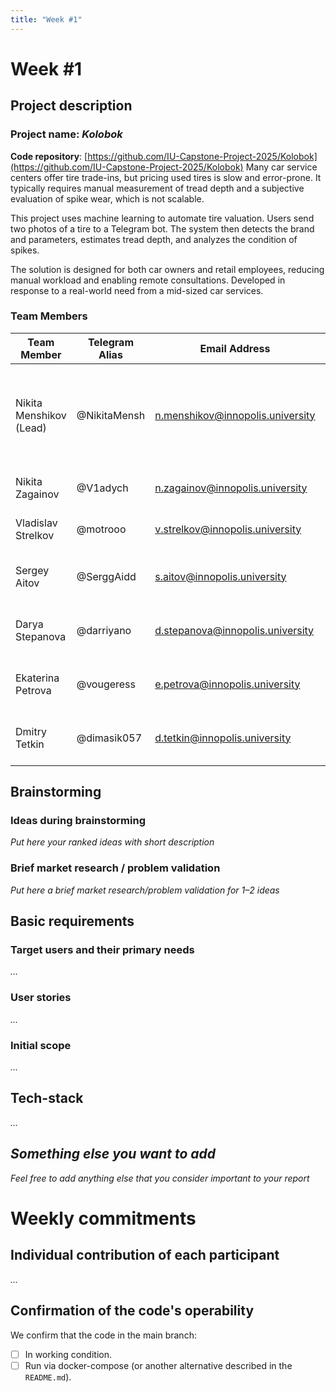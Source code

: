 ```yaml
---
title: "Week #1"
---
```


# Week #1

## Project description

### Project name: *Kolobok*

**Code repository**: [https://github.com/IU-Capstone-Project-2025/Kolobok](https://github.com/IU-Capstone-Project-2025/Kolobok)
Many car service centers offer tire trade-ins, but pricing used tires is slow and error-prone. It typically requires manual measurement of tread depth and a subjective evaluation of spike wear, which is not scalable.

This project uses machine learning to automate tire valuation. Users send two photos of a tire to a Telegram bot. The system then detects the brand and parameters, estimates tread depth, and analyzes the condition of spikes.

The solution is designed for both car owners and retail employees, reducing manual workload and enabling remote consultations. Developed in response to a real-world need from a mid-sized car services.

### **Team Members**

| Team Member                           | Telegram Alias | Email Address                    | Track                                     | Responsibilities                                                                       |
|---------------------------------------|----------------|----------------------------------|-------------------------------------------|----------------------------------------------------------------------------------------|
| Nikita Menshikov (Lead)               | @NikitaMensh   | n.menshikov@innopolis.university | Project manager                           | Team management, reports writing, customer communication, work environment maintenance |
| Nikita Zagainov                       | @V1adych       | n.zagainov@innopolis.university  | ML                                        | Core models research & development                                                     |
| Vladislav Strelkov                    | @motrooo       | v.strelkov@innopolis.university  | DevOps                                    | Product deployment, CI/CD                                                              |
| Sergey Aitov                          | @SerggAidd     | s.aitov@innopolis.university     | Backend, annotator                        | Dataset labelling + establishing backend logic                                         |
| Darya Stepanova                       | @darriyano     | d.stepanova@innopolis.university | UX designer                               | Construction and verification of telegram bot scenarious                               |
| Ekaterina Petrova                     | @vougeress     | e.petrova@innopolis.university   | Backend, annotator                        | Dataset labelling + establishing backend logic                                         |
| Dmitry Tetkin                         | @dimasik057    | d.tetkin@innopolis.university    | Frontend                                  | Implementing telegram bot to communicate with the user                                 |


## Brainstorming

### Ideas during brainstorming

*Put here your ranked ideas with short description*

### Brief market research / problem validation

*Put here a brief market research/problem validation for 1–2 ideas*


## Basic requirements

### Target users and their primary needs

*...*

### User stories

*...*

### Initial scope

*...*


## Tech-stack

*...*

## *Something else you want to add*

*Feel free to add anything else that you consider important to your report*


# Weekly commitments

## Individual contribution of each participant

*...*

## Confirmation of the code's operability

We confirm that the code in the main branch:
- [ ] In working condition.
- [ ] Run via docker-compose (or another alternative described in the `README.md`).
